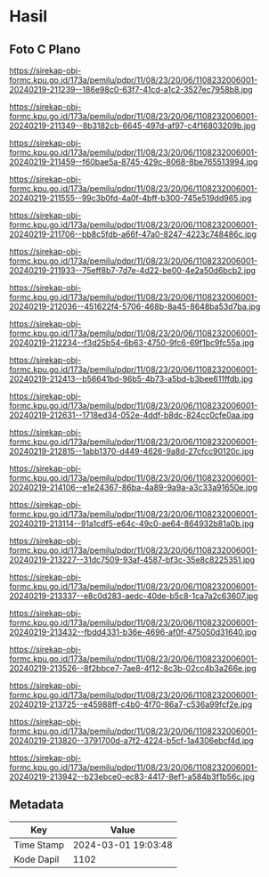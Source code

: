# Hasil

## Foto C Plano

https://sirekap-obj-formc.kpu.go.id/173a/pemilu/pdpr/11/08/23/20/06/1108232006001-20240219-211239--186e98c0-63f7-41cd-a1c2-3527ec7958b8.jpg

https://sirekap-obj-formc.kpu.go.id/173a/pemilu/pdpr/11/08/23/20/06/1108232006001-20240219-211349--8b3182cb-6645-497d-af97-c4f16803209b.jpg

https://sirekap-obj-formc.kpu.go.id/173a/pemilu/pdpr/11/08/23/20/06/1108232006001-20240219-211459--f60bae5a-8745-429c-8068-8be765513994.jpg

https://sirekap-obj-formc.kpu.go.id/173a/pemilu/pdpr/11/08/23/20/06/1108232006001-20240219-211555--99c3b0fd-4a0f-4bff-b300-745e519dd965.jpg

https://sirekap-obj-formc.kpu.go.id/173a/pemilu/pdpr/11/08/23/20/06/1108232006001-20240219-211706--bb8c5fdb-a66f-47a0-8247-4223c748486c.jpg

https://sirekap-obj-formc.kpu.go.id/173a/pemilu/pdpr/11/08/23/20/06/1108232006001-20240219-211933--75eff8b7-7d7e-4d22-be00-4e2a50d6bcb2.jpg

https://sirekap-obj-formc.kpu.go.id/173a/pemilu/pdpr/11/08/23/20/06/1108232006001-20240219-212036--451622f4-5706-468b-8a45-8648ba53d7ba.jpg

https://sirekap-obj-formc.kpu.go.id/173a/pemilu/pdpr/11/08/23/20/06/1108232006001-20240219-212234--f3d25b54-6b63-4750-9fc6-69f1bc9fc55a.jpg

https://sirekap-obj-formc.kpu.go.id/173a/pemilu/pdpr/11/08/23/20/06/1108232006001-20240219-212413--b56641bd-96b5-4b73-a5bd-b3bee611ffdb.jpg

https://sirekap-obj-formc.kpu.go.id/173a/pemilu/pdpr/11/08/23/20/06/1108232006001-20240219-212631--1718ed34-052e-4ddf-b8dc-824cc0cfe0aa.jpg

https://sirekap-obj-formc.kpu.go.id/173a/pemilu/pdpr/11/08/23/20/06/1108232006001-20240219-212815--1abb1370-d449-4626-9a8d-27cfcc90120c.jpg

https://sirekap-obj-formc.kpu.go.id/173a/pemilu/pdpr/11/08/23/20/06/1108232006001-20240219-214106--e1e24367-86ba-4a89-9a9a-a3c33a91650e.jpg

https://sirekap-obj-formc.kpu.go.id/173a/pemilu/pdpr/11/08/23/20/06/1108232006001-20240219-213114--91a1cdf5-e64c-49c0-ae64-864932b81a0b.jpg

https://sirekap-obj-formc.kpu.go.id/173a/pemilu/pdpr/11/08/23/20/06/1108232006001-20240219-213227--31dc7509-93af-4587-bf3c-35e8c8225351.jpg

https://sirekap-obj-formc.kpu.go.id/173a/pemilu/pdpr/11/08/23/20/06/1108232006001-20240219-213337--e8c0d283-aedc-40de-b5c8-1ca7a2c63607.jpg

https://sirekap-obj-formc.kpu.go.id/173a/pemilu/pdpr/11/08/23/20/06/1108232006001-20240219-213432--fbdd4331-b36e-4696-af0f-475050d31640.jpg

https://sirekap-obj-formc.kpu.go.id/173a/pemilu/pdpr/11/08/23/20/06/1108232006001-20240219-213526--8f2bbce7-7ae8-4f12-8c3b-02cc4b3a266e.jpg

https://sirekap-obj-formc.kpu.go.id/173a/pemilu/pdpr/11/08/23/20/06/1108232006001-20240219-213725--e45988ff-c4b0-4f70-86a7-c536a99fcf2e.jpg

https://sirekap-obj-formc.kpu.go.id/173a/pemilu/pdpr/11/08/23/20/06/1108232006001-20240219-213820--3791700d-a7f2-4224-b5cf-1a4306ebcf4d.jpg

https://sirekap-obj-formc.kpu.go.id/173a/pemilu/pdpr/11/08/23/20/06/1108232006001-20240219-213942--b23ebce0-ec83-4417-8ef1-a584b3f1b56c.jpg


## Metadata

| Key        | Value               |
| ---------- | ------------------- |
| Time Stamp | 2024-03-01 19:03:48 |
| Kode Dapil | 1102                |



